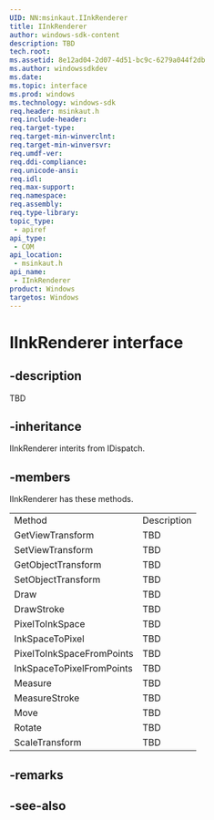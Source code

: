 ```yaml
---
UID: NN:msinkaut.IInkRenderer
title: IInkRenderer
author: windows-sdk-content
description: TBD
tech.root:
ms.assetid: 8e12ad04-2d07-4d51-bc9c-6279a044f2db
ms.author: windowssdkdev
ms.date: 
ms.topic: interface
ms.prod: windows
ms.technology: windows-sdk
req.header: msinkaut.h
req.include-header:
req.target-type:
req.target-min-winverclnt:
req.target-min-winversvr:
req.umdf-ver:
req.ddi-compliance:
req.unicode-ansi:
req.idl:
req.max-support:
req.namespace:
req.assembly:
req.type-library: 
topic_type: 
 - apiref
api_type: 
 - COM
api_location: 
 - msinkaut.h
api_name: 
 - IInkRenderer
product: Windows
targetos: Windows
---
```


# IInkRenderer interface

## -description

TBD


## -inheritance
IInkRenderer interits from IDispatch. 
## -members

<p>IInkRenderer has these methods.</p>
<table>
	<tr>
		<td>Method</td>
		<td>Description</td>
	</tr>
	<tr>
		<td>GetViewTransform</td>
		<td>TBD</td>
	</tr>
	<tr>
		<td>SetViewTransform</td>
		<td>TBD</td>
	</tr>
	<tr>
		<td>GetObjectTransform</td>
		<td>TBD</td>
	</tr>
	<tr>
		<td>SetObjectTransform</td>
		<td>TBD</td>
	</tr>
	<tr>
		<td>Draw</td>
		<td>TBD</td>
	</tr>
	<tr>
		<td>DrawStroke</td>
		<td>TBD</td>
	</tr>
	<tr>
		<td>PixelToInkSpace</td>
		<td>TBD</td>
	</tr>
	<tr>
		<td>InkSpaceToPixel</td>
		<td>TBD</td>
	</tr>
	<tr>
		<td>PixelToInkSpaceFromPoints</td>
		<td>TBD</td>
	</tr>
	<tr>
		<td>InkSpaceToPixelFromPoints</td>
		<td>TBD</td>
	</tr>
	<tr>
		<td>Measure</td>
		<td>TBD</td>
	</tr>
	<tr>
		<td>MeasureStroke</td>
		<td>TBD</td>
	</tr>
	<tr>
		<td>Move</td>
		<td>TBD</td>
	</tr>
	<tr>
		<td>Rotate</td>
		<td>TBD</td>
	</tr>
	<tr>
		<td>ScaleTransform</td>
		<td>TBD</td>
	</tr>
</table>

## -remarks

## -see-also